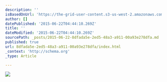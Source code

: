 ```yaml
---
description: ''
isBasedOnUrl: 'https://the-grid-user-content.s3-us-west-2.amazonaws.com/47fa63ca-87d1-4cae-87bd-e0886214b83b.jpg'
author: []
datePublished: '2015-06-22T04:44:10.269Z'
title: ''
dateModified: '2015-06-22T04:44:10.269Z'
sourcePath: _posts/2015-06-22-8dfada5e-2ed5-48a3-a911-00a93e278dfa.md
published: true
url: 8dfada5e-2ed5-48a3-a911-00a93e278dfa/index.html
_context: 'http://schema.org'
_type: Article

---
```

![](https://the-grid-user-content.s3-us-west-2.amazonaws.com/47fa63ca-87d1-4cae-87bd-e0886214b83b.jpg)